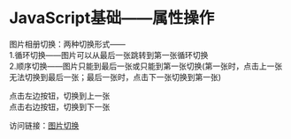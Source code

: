 # JavaScript基础——属性操作  
图片相册切换：两种切换形式——  
1.循环切换——图片可以从最后一张跳转到第一张循环切换  
2.顺序切换——图片只能到最后一张或只能到第一张切换(第一张时，点击上一张无法切换到最后一张；最后一张时，点击下一张切换到第一张)  

点击左边按钮，切换到上一张  
点击右边按钮，切换到下一张  

访问链接：[图片切换](https://xyumin.github.io/js_picturesToggle/)
